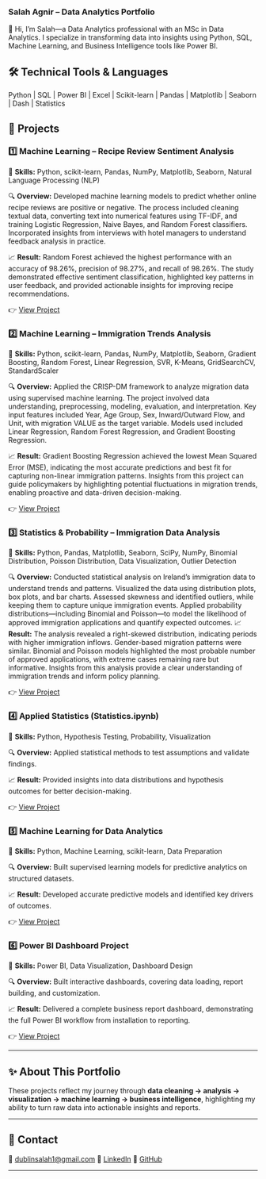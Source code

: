 
### Salah Agnir – Data Analytics Portfolio

👋 Hi, I’m Salah—a Data Analytics professional with an MSc in Data Analytics. I specialize in transforming data into insights using Python, SQL, Machine Learning, and Business Intelligence tools like Power BI.

## 🛠 Technical Tools & Languages
Python | SQL | Power BI | Excel | Scikit-learn | Pandas | Matplotlib | Seaborn | Dash | Statistics


## 🔹 Projects

### 1️⃣ Machine Learning – Recipe Review Sentiment Analysis

📌 **Skills:** Python, scikit-learn, Pandas, NumPy, Matplotlib, Seaborn, Natural Language Processing (NLP)

🔍 **Overview:** Developed machine learning models to predict whether online recipe reviews are positive or negative. The process included cleaning textual data, converting text into numerical features using TF-IDF, and training Logistic Regression, Naive Bayes, and Random Forest classifiers. Incorporated insights from interviews with hotel managers to understand feedback analysis in practice.

📈 **Result:** Random Forest achieved the highest performance with an accuracy of 98.26%, precision of 98.27%, and recall of 98.26%. The study demonstrated effective sentiment classification, highlighted key patterns in user feedback, and provided actionable insights for improving recipe recommendations.

👉  [View Project](https://colab.research.google.com/drive/12ZWXfzEpGIOCg3jKHxfQnxy2vgHsFUYz)


### 2️⃣ Machine Learning – Immigration Trends Analysis

📌 **Skills:** Python, scikit-learn, Pandas, NumPy, Matplotlib, Seaborn, Gradient Boosting, Random Forest, Linear Regression, SVR, K-Means, GridSearchCV, StandardScaler

🔍 **Overview:** Applied the CRISP-DM framework to analyze migration data using supervised machine learning. The project involved data understanding, preprocessing, modeling, evaluation, and interpretation. Key input features included Year, Age Group, Sex, Inward/Outward Flow, and Unit, with migration VALUE as the target variable. Models used included Linear Regression, Random Forest Regression, and Gradient Boosting Regression.

📈 **Result:** Gradient Boosting Regression achieved the lowest Mean Squared Error (MSE), indicating the most accurate predictions and best fit for capturing non-linear immigration patterns. Insights from this project can guide policymakers by highlighting potential fluctuations in migration trends, enabling proactive and data-driven decision-making.

👉 [View Project](https://colab.research.google.com/drive/1N1IY3akjGTTJjBG-Z5q1MXLEv6cJDEEp)


### 3️⃣ Statistics & Probability – Immigration Data Analysis

📌 **Skills:** Python, Pandas, Matplotlib, Seaborn, SciPy, NumPy, Binomial Distribution, Poisson Distribution, Data Visualization, Outlier Detection

🔍 **Overview:** Conducted statistical analysis on Ireland’s immigration data to understand trends and patterns. Visualized the data using distribution plots, box plots, and bar charts. Assessed skewness and identified outliers, while keeping them to capture unique immigration events. Applied probability distributions—including Binomial and Poisson—to model the likelihood of approved immigration applications and quantify expected outcomes.
📈 **Result:** The analysis revealed a right-skewed distribution, indicating periods with higher immigration inflows. Gender-based migration patterns were similar. Binomial and Poisson models highlighted the most probable number of approved applications, with extreme cases remaining rare but informative. Insights from this analysis provide a clear understanding of immigration trends and inform policy planning.

👉 [View Project](https://colab.research.google.com/drive/1E75nrQOf0C73kEJlL7MWiWB_mU7kEOdA)


### 4️⃣ Applied Statistics (Statistics.ipynb)

📌 **Skills:** Python, Hypothesis Testing, Probability, Visualization

🔍 **Overview:** Applied statistical methods to test assumptions and validate findings.

📈 **Result:** Provided insights into data distributions and hypothesis outcomes for better decision-making.

👉 [View Project]([https://github.com/yourusername/project1](https://github.com/salahagnir/CA/blob/main/Statistics.ipynb))


### 5️⃣ Machine Learning for Data Analytics

📌 **Skills:** Python, Machine Learning, scikit-learn, Data Preparation

🔍 **Overview:** Built supervised learning models for predictive analytics on structured datasets.

📈 **Result:** Developed accurate predictive models and identified key drivers of outcomes.

👉 [View Project]([https://github.com/yourusername/project1](https://github.com/salahagnir/CA1-S2/blob/master/S%26Pstocks28.22(1).ipynb))


### 6️⃣ Power BI Dashboard Project

📌 **Skills:** Power BI, Data Visualization, Dashboard Design

🔍 **Overview:** Built interactive dashboards, covering data loading, report building, and customization.

📈 **Result:** Delivered a complete business report dashboard, demonstrating the full Power BI workflow from installation to reporting.

👉 [View Project]([https://github.com/yourusername/project1](https://github.com/salahagnir/Power-BI/blob/main/PBI3.pbix))


---

## ✨ About This Portfolio

These projects reflect my journey through **data cleaning → analysis → visualization → machine learning → business intelligence**, highlighting my ability to turn raw data into actionable insights and reports.

---

## 🔹 Contact

📧 [dublinsalah1@gmail.com](mailto:dublinsalah1@gmail.com)
🔗 [LinkedIn](https://www.linkedin.com/in/yourprofile)
🔗 [GitHub](https://github.com/yourusername)


---


